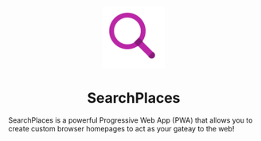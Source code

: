 <p align="center"><img width="125" src="/dist/media/img/SearchPlacesLogo.png"></p>
<h1 align="center"><b>SearchPlaces</b></h1>
<p>SearchPlaces is a powerful Progressive Web App (PWA) that allows you to create custom browser homepages to act as your gateay to the web!</p>